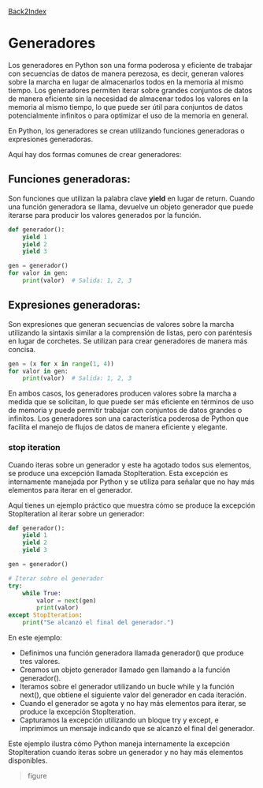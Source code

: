 [Back2Index](https://github.com/jdmc/learning/blob/master/notes.md) 

# Generadores 

Los generadores en Python son una forma poderosa y eficiente de trabajar con secuencias de datos de manera perezosa, es decir, generan valores sobre la marcha en lugar de almacenarlos todos en la memoria al mismo tiempo. Los generadores permiten iterar sobre grandes conjuntos de datos de manera eficiente sin la necesidad de almacenar todos los valores en la memoria al mismo tiempo, lo que puede ser útil para conjuntos de datos potencialmente infinitos o para optimizar el uso de la memoria en general.

En Python, los generadores se crean utilizando funciones generadoras o expresiones generadoras. 

Aquí hay dos formas comunes de crear generadores:

## Funciones generadoras: 

  Son funciones que utilizan la palabra clave **yield** en lugar de return. Cuando una función generadora se llama, devuelve un objeto generador que puede iterarse para producir los valores generados por la función.

```python
def generador():
    yield 1
    yield 2
    yield 3

gen = generador()
for valor in gen:
    print(valor)  # Salida: 1, 2, 3
```

##  Expresiones generadoras: 

  Son expresiones que generan secuencias de valores sobre la marcha utilizando la sintaxis similar a la comprensión de listas, pero con paréntesis en lugar de corchetes. Se utilizan para crear generadores de manera más concisa.

```python
gen = (x for x in range(1, 4))
for valor in gen:
    print(valor)  # Salida: 1, 2, 3

```

En ambos casos, los generadores producen valores sobre la marcha a medida que se solicitan, lo que puede ser más eficiente en términos de uso de memoria y puede permitir trabajar con conjuntos de datos grandes o infinitos. Los generadores son una característica poderosa de Python que facilita el manejo de flujos de datos de manera eficiente y elegante.


### stop iteration

Cuando iteras sobre un generador y este ha agotado todos sus elementos, se produce una excepción llamada StopIteration. Esta excepción es internamente manejada por Python y se utiliza para señalar que no hay más elementos para iterar en el generador.

Aquí tienes un ejemplo práctico que muestra cómo se produce la excepción StopIteration al iterar sobre un generador:

```python
def generador():
    yield 1
    yield 2
    yield 3

gen = generador()

# Iterar sobre el generador
try:
    while True:
        valor = next(gen)
        print(valor)
except StopIteration:
    print("Se alcanzó el final del generador.")

```
En este ejemplo:

* Definimos una función generadora llamada generador() que produce tres valores.
* Creamos un objeto generador llamado gen llamando a la función generador().
* Iteramos sobre el generador utilizando un bucle while y la función next(), que obtiene el siguiente valor del generador en cada iteración.
* Cuando el generador se agota y no hay más elementos para iterar, se produce la excepción StopIteration.
* Capturamos la excepción utilizando un bloque try y except, e imprimimos un mensaje indicando que se alcanzó el final del generador.

Este ejemplo ilustra cómo Python maneja internamente la excepción StopIteration cuando iteras sobre un generador y no hay más elementos disponibles.


> figure

